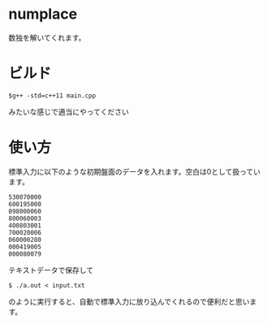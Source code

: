 # numplace
数独を解いてくれます。

# ビルド
```
$g++ -std=c++11 main.cpp
```
みたいな感じで適当にやってください

# 使い方
標準入力に以下のような初期盤面のデータを入れます。空白は0として扱っています。
```
530070000
600195000
098000060
800060003
400803001
700020006
060000280
000419005
000080079
```
テキストデータで保存して
```
$ ./a.out < input.txt
```
のように実行すると、自動で標準入力に放り込んでくれるので便利だと思います。